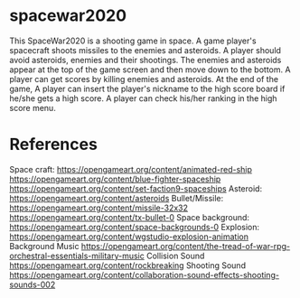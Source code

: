 ﻿# spacewar2020
This SpaceWar2020 is a shooting game in space. A game player's spacecraft shoots missiles to the enemies and asteroids. A player should avoid asteroids, enemies and their shootings. The enemies and asteroids appear at the top of the game screen and then move down to the bottom. A player can get scores by killing enemies and asteroids. At the end of the game, A player can insert the player's nickname to the high score board if he/she gets a high score. A player can check his/her ranking in the high score menu.

# References
Space craft: 
https://opengameart.org/content/animated-red-ship
https://opengameart.org/content/blue-fighter-spaceship
https://opengameart.org/content/set-faction9-spaceships
Asteroid:
https://opengameart.org/content/asteroids
Bullet/Missile:
https://opengameart.org/content/missile-32x32
https://opengameart.org/content/tx-bullet-0
Space background:
https://opengameart.org/content/space-backgrounds-0
Explosion:
https://opengameart.org/content/wgstudio-explosion-animation
Background Music
https://opengameart.org/content/the-tread-of-war-rpg-orchestral-essentials-military-music
Collision Sound
https://opengameart.org/content/rockbreaking
Shooting Sound
https://opengameart.org/content/collaboration-sound-effects-shooting-sounds-002
